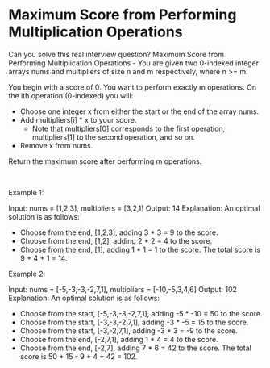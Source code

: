 # Maximum Score from Performing Multiplication Operations

Can you solve this real interview question? Maximum Score from Performing Multiplication Operations - You are given two 0-indexed integer arrays nums and multipliers of size n and m respectively, where n >= m.

You begin with a score of 0. You want to perform exactly m operations. On the ith operation (0-indexed) you will:

 * Choose one integer x from either the start or the end of the array nums.
 * Add multipliers[i] * x to your score.
   * Note that multipliers[0] corresponds to the first operation, multipliers[1] to the second operation, and so on.
 * Remove x from nums.

Return the maximum score after performing m operations.

 

Example 1:


Input: nums = [1,2,3], multipliers = [3,2,1]
Output: 14
Explanation: An optimal solution is as follows:
- Choose from the end, [1,2,3], adding 3 * 3 = 9 to the score.
- Choose from the end, [1,2], adding 2 * 2 = 4 to the score.
- Choose from the end, [1], adding 1 * 1 = 1 to the score.
The total score is 9 + 4 + 1 = 14.

Example 2:


Input: nums = [-5,-3,-3,-2,7,1], multipliers = [-10,-5,3,4,6]
Output: 102
Explanation: An optimal solution is as follows:
- Choose from the start, [-5,-3,-3,-2,7,1], adding -5 * -10 = 50 to the score.
- Choose from the start, [-3,-3,-2,7,1], adding -3 * -5 = 15 to the score.
- Choose from the start, [-3,-2,7,1], adding -3 * 3 = -9 to the score.
- Choose from the end, [-2,7,1], adding 1 * 4 = 4 to the score.
- Choose from the end, [-2,7], adding 7 * 6 = 42 to the score. 
The total score is 50 + 15 - 9 + 4 + 42 = 102.